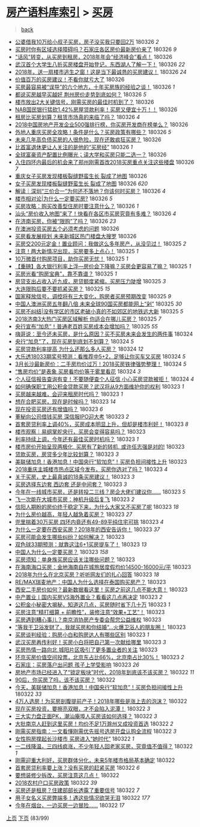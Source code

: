 [房产语料库索引](../../README.md)  > [买房](买房.md)
====
> [back](../README.md)

- [公婆借我10万给小叔子买房，房子没买我只要回2万](http://jkwz.applinzi.com/ittc/7084836022640968714.html#%E5%85%AC%E5%A9%86%E5%80%9F%E6%88%9110%E4%B8%87%E7%BB%99%E5%B0%8F%E5%8F%94%E5%AD%90%E4%B9%B0%E6%88%BF%EF%BC%8C%E6%88%BF%E5%AD%90%E6%B2%A1%E4%B9%B0%E6%88%91%E5%8F%AA%E8%A6%81%E5%9B%9E2%E4%B8%87) 180326 *2* 
- [买房时你有区域选择障碍吗？石家庄各区房价最新房价来了](http://jkwz.applinzi.com/ittc/7084835474445435915.html#%E4%B9%B0%E6%88%BF%E6%97%B6%E4%BD%A0%E6%9C%89%E5%8C%BA%E5%9F%9F%E9%80%89%E6%8B%A9%E9%9A%9C%E7%A2%8D%E5%90%97%EF%BC%9F%E7%9F%B3%E5%AE%B6%E5%BA%84%E5%90%84%E5%8C%BA%E6%88%BF%E4%BB%B7%E6%9C%80%E6%96%B0%E6%88%BF%E4%BB%B7%E6%9D%A5%E4%BA%86) 180326 *9* 
- [&quot;话风&quot;转变，从买房到租房，2018年年会“经济峰会”看点！](http://jkwz.applinzi.com/ittc/7084834500603544583.html#%26quot%3B%E8%AF%9D%E9%A3%8E%26quot%3B%E8%BD%AC%E5%8F%98%EF%BC%8C%E4%BB%8E%E4%B9%B0%E6%88%BF%E5%88%B0%E7%A7%9F%E6%88%BF%EF%BC%8C2018%E5%B9%B4%E5%B9%B4%E4%BC%9A%E2%80%9C%E7%BB%8F%E6%B5%8E%E5%B3%B0%E4%BC%9A%E2%80%9D%E7%9C%8B%E7%82%B9%EF%BC%81) 180326  
- [武汉首个大学生八折买房楼盘开始登记，东西湖人了解一下！](http://jkwz.applinzi.com/ittc/7084832669647242251.html#%E6%AD%A6%E6%B1%89%E9%A6%96%E4%B8%AA%E5%A4%A7%E5%AD%A6%E7%94%9F%E5%85%AB%E6%8A%98%E4%B9%B0%E6%88%BF%E6%A5%BC%E7%9B%98%E5%BC%80%E5%A7%8B%E7%99%BB%E8%AE%B0%EF%BC%8C%E4%B8%9C%E8%A5%BF%E6%B9%96%E4%BA%BA%E4%BA%86%E8%A7%A3%E4%B8%80%E4%B8%8B%EF%BC%81) 180326 *22* 
- [2018年，送一扇楼市逃生之窗！这是当下最诚恳的买房建议！](http://jkwz.applinzi.com/ittc/7084828099625878538.html#2018%E5%B9%B4%EF%BC%8C%E9%80%81%E4%B8%80%E6%89%87%E6%A5%BC%E5%B8%82%E9%80%83%E7%94%9F%E4%B9%8B%E7%AA%97%EF%BC%81%E8%BF%99%E6%98%AF%E5%BD%93%E4%B8%8B%E6%9C%80%E8%AF%9A%E6%81%B3%E7%9A%84%E4%B9%B0%E6%88%BF%E5%BB%BA%E8%AE%AE%EF%BC%81) 180326 *24* 
- [价值百万的买房建议！不看你就亏大了](http://jkwz.applinzi.com/ittc/7084828099680404487.html#%E4%BB%B7%E5%80%BC%E7%99%BE%E4%B8%87%E7%9A%84%E4%B9%B0%E6%88%BF%E5%BB%BA%E8%AE%AE%EF%BC%81%E4%B8%8D%E7%9C%8B%E4%BD%A0%E5%B0%B1%E4%BA%8F%E5%A4%A7%E4%BA%86) 180326  
- [买房最容易被“误导”的六个地方，十年买房族的经验之谈！](http://jkwz.applinzi.com/ittc/7084821561569969158.html#%E4%B9%B0%E6%88%BF%E6%9C%80%E5%AE%B9%E6%98%93%E8%A2%AB%E2%80%9C%E8%AF%AF%E5%AF%BC%E2%80%9D%E7%9A%84%E5%85%AD%E4%B8%AA%E5%9C%B0%E6%96%B9%EF%BC%8C%E5%8D%81%E5%B9%B4%E4%B9%B0%E6%88%BF%E6%97%8F%E7%9A%84%E7%BB%8F%E9%AA%8C%E4%B9%8B%E8%B0%88%EF%BC%81) 180326 *1* 
- [都说买房越早买越好 荆州房价走势到底如何？](http://jkwz.applinzi.com/ittc/7084806171800372234.html#%E9%83%BD%E8%AF%B4%E4%B9%B0%E6%88%BF%E8%B6%8A%E6%97%A9%E4%B9%B0%E8%B6%8A%E5%A5%BD+%E8%8D%86%E5%B7%9E%E6%88%BF%E4%BB%B7%E8%B5%B0%E5%8A%BF%E5%88%B0%E5%BA%95%E5%A6%82%E4%BD%95%EF%BC%9F) 180326 *5* 
- [楼市放出2大关键信号，刚需买房的最佳时机到了？](http://jkwz.applinzi.com/ittc/7084805454133986314.html#%E6%A5%BC%E5%B8%82%E6%94%BE%E5%87%BA2%E5%A4%A7%E5%85%B3%E9%94%AE%E4%BF%A1%E5%8F%B7%EF%BC%8C%E5%88%9A%E9%9C%80%E4%B9%B0%E6%88%BF%E7%9A%84%E6%9C%80%E4%BD%B3%E6%97%B6%E6%9C%BA%E5%88%B0%E4%BA%86%EF%BC%9F) 180326  
- [NAB国民银行猛砍1.42%房屋贷款利率！买房又便宜十万！！](http://jkwz.applinzi.com/ittc/7084801691176403974.html#NAB%E5%9B%BD%E6%B0%91%E9%93%B6%E8%A1%8C%E7%8C%9B%E7%A0%8D1.42%25%E6%88%BF%E5%B1%8B%E8%B4%B7%E6%AC%BE%E5%88%A9%E7%8E%87%EF%BC%81%E4%B9%B0%E6%88%BF%E5%8F%88%E4%BE%BF%E5%AE%9C%E5%8D%81%E4%B8%87%EF%BC%81%EF%BC%81) 180326  
- [租房比买房划算？租赁市场真的来临了吗？](http://jkwz.applinzi.com/ittc/7084794797414155270.html#%E7%A7%9F%E6%88%BF%E6%AF%94%E4%B9%B0%E6%88%BF%E5%88%92%E7%AE%97%EF%BC%9F%E7%A7%9F%E8%B5%81%E5%B8%82%E5%9C%BA%E7%9C%9F%E7%9A%84%E6%9D%A5%E4%B8%B4%E4%BA%86%E5%90%97%EF%BC%9F) 180326 *4* 
- [2018中国房地产开发企业500强排行榜，你买房开发商在榜单么？](http://jkwz.applinzi.com/ittc/7084789229152633866.html#2018%E4%B8%AD%E5%9B%BD%E6%88%BF%E5%9C%B0%E4%BA%A7%E5%BC%80%E5%8F%91%E4%BC%81%E4%B8%9A500%E5%BC%BA%E6%8E%92%E8%A1%8C%E6%A6%9C%EF%BC%8C%E4%BD%A0%E4%B9%B0%E6%88%BF%E5%BC%80%E5%8F%91%E5%95%86%E5%9C%A8%E6%A6%9C%E5%8D%95%E4%B9%88%EF%BC%9F) 180326  
- [外地人重庆买房全攻略！条件是什么？买房政策有哪些？](http://jkwz.applinzi.com/ittc/7084775434011280391.html#%E5%A4%96%E5%9C%B0%E4%BA%BA%E9%87%8D%E5%BA%86%E4%B9%B0%E6%88%BF%E5%85%A8%E6%94%BB%E7%95%A5%EF%BC%81%E6%9D%A1%E4%BB%B6%E6%98%AF%E4%BB%80%E4%B9%88%EF%BC%9F%E4%B9%B0%E6%88%BF%E6%94%BF%E7%AD%96%E6%9C%89%E5%93%AA%E4%BA%9B%EF%BC%9F) 180326 *5* 
- [未来几年高负债买房的人很危险，现在还敢疯狂买房？](http://jkwz.applinzi.com/ittc/7084760489949398023.html#%E6%9C%AA%E6%9D%A5%E5%87%A0%E5%B9%B4%E9%AB%98%E8%B4%9F%E5%80%BA%E4%B9%B0%E6%88%BF%E7%9A%84%E4%BA%BA%E5%BE%88%E5%8D%B1%E9%99%A9%EF%BC%8C%E7%8E%B0%E5%9C%A8%E8%BF%98%E6%95%A2%E7%96%AF%E7%8B%82%E4%B9%B0%E6%88%BF%EF%BC%9F) 180326  
- [比首富退休更让人关注的是他的“买房经”](http://jkwz.applinzi.com/ittc/7084760170301490182.html#%E6%AF%94%E9%A6%96%E5%AF%8C%E9%80%80%E4%BC%91%E6%9B%B4%E8%AE%A9%E4%BA%BA%E5%85%B3%E6%B3%A8%E7%9A%84%E6%98%AF%E4%BB%96%E7%9A%84%E2%80%9C%E4%B9%B0%E6%88%BF%E7%BB%8F%E2%80%9D) 180326 *1* 
- [全球富豪资产配置比例曝光；读大学和买房只能二选一？](http://jkwz.applinzi.com/ittc/7084753264157656075.html#%E5%85%A8%E7%90%83%E5%AF%8C%E8%B1%AA%E8%B5%84%E4%BA%A7%E9%85%8D%E7%BD%AE%E6%AF%94%E4%BE%8B%E6%9B%9D%E5%85%89%EF%BC%9B%E8%AF%BB%E5%A4%A7%E5%AD%A6%E5%92%8C%E4%B9%B0%E6%88%BF%E5%8F%AA%E8%83%BD%E4%BA%8C%E9%80%89%E4%B8%80%EF%BC%9F) 180326  
- [入住四环内最后的机会来了郑州刚需首改2018买房重点关注这些楼盘](http://jkwz.applinzi.com/ittc/7084743590771426314.html#%E5%85%A5%E4%BD%8F%E5%9B%9B%E7%8E%AF%E5%86%85%E6%9C%80%E5%90%8E%E7%9A%84%E6%9C%BA%E4%BC%9A%E6%9D%A5%E4%BA%86%E9%83%91%E5%B7%9E%E5%88%9A%E9%9C%80%E9%A6%96%E6%94%B92018%E4%B9%B0%E6%88%BF%E9%87%8D%E7%82%B9%E5%85%B3%E6%B3%A8%E8%BF%99%E4%BA%9B%E6%A5%BC%E7%9B%98) 180326 *7* 
- [重庆女子买房发现楼板裂缝野蛮生长 裂成了地图](http://jkwz.applinzi.com/ittc/7084741122268333062.html#%E9%87%8D%E5%BA%86%E5%A5%B3%E5%AD%90%E4%B9%B0%E6%88%BF%E5%8F%91%E7%8E%B0%E6%A5%BC%E6%9D%BF%E8%A3%82%E7%BC%9D%E9%87%8E%E8%9B%AE%E7%94%9F%E9%95%BF+%E8%A3%82%E6%88%90%E4%BA%86%E5%9C%B0%E5%9B%BE) 180326  
- [女子买房发现楼板裂缝野蛮生长 裂成了地图](http://jkwz.applinzi.com/ittc/7084739591796163600.html#%E5%A5%B3%E5%AD%90%E4%B9%B0%E6%88%BF%E5%8F%91%E7%8E%B0%E6%A5%BC%E6%9D%BF%E8%A3%82%E7%BC%9D%E9%87%8E%E8%9B%AE%E7%94%9F%E9%95%BF+%E8%A3%82%E6%88%90%E4%BA%86%E5%9C%B0%E5%9B%BE) 180326 *620* 
- [解读｜深圳“三价合一”为何还不落地？你该何时买房？](http://jkwz.applinzi.com/ittc/7084738161781769233.html#%E8%A7%A3%E8%AF%BB%EF%BD%9C%E6%B7%B1%E5%9C%B3%E2%80%9C%E4%B8%89%E4%BB%B7%E5%90%88%E4%B8%80%E2%80%9D%E4%B8%BA%E4%BD%95%E8%BF%98%E4%B8%8D%E8%90%BD%E5%9C%B0%EF%BC%9F%E4%BD%A0%E8%AF%A5%E4%BD%95%E6%97%B6%E4%B9%B0%E6%88%BF%EF%BC%9F) 180326 *4* 
- [楼市相对论|为什么一定要买房?](http://jkwz.applinzi.com/ittc/7084733699918922759.html#%E6%A5%BC%E5%B8%82%E7%9B%B8%E5%AF%B9%E8%AE%BA%7C%E4%B8%BA%E4%BB%80%E4%B9%88%E4%B8%80%E5%AE%9A%E8%A6%81%E4%B9%B0%E6%88%BF%3F) 180326 *5* 
- [买房攻略：购买改善型住房时要注意什么？](http://jkwz.applinzi.com/ittc/7084726057125282822.html#%E4%B9%B0%E6%88%BF%E6%94%BB%E7%95%A5%EF%BC%9A%E8%B4%AD%E4%B9%B0%E6%94%B9%E5%96%84%E5%9E%8B%E4%BD%8F%E6%88%BF%E6%97%B6%E8%A6%81%E6%B3%A8%E6%84%8F%E4%BB%80%E4%B9%88%EF%BC%9F) 180326 *1* 
- [汕头“房价收入地图”来了！快看在各区市买房究竟有多难？](http://jkwz.applinzi.com/ittc/7084714009561662470.html#%E6%B1%95%E5%A4%B4%E2%80%9C%E6%88%BF%E4%BB%B7%E6%94%B6%E5%85%A5%E5%9C%B0%E5%9B%BE%E2%80%9D%E6%9D%A5%E4%BA%86%EF%BC%81%E5%BF%AB%E7%9C%8B%E5%9C%A8%E5%90%84%E5%8C%BA%E5%B8%82%E4%B9%B0%E6%88%BF%E7%A9%B6%E7%AB%9F%E6%9C%89%E5%A4%9A%E9%9A%BE%EF%BC%9F) 180326 *4* 
- [在济南买房，你被“限购”了吗？](http://jkwz.applinzi.com/ittc/7082931539245794314.html#%E5%9C%A8%E6%B5%8E%E5%8D%97%E4%B9%B0%E6%88%BF%EF%BC%8C%E4%BD%A0%E8%A2%AB%E2%80%9C%E9%99%90%E8%B4%AD%E2%80%9D%E4%BA%86%E5%90%97%EF%BC%9F) 180326 *23* 
- [在澳洲投资买房五个必须考虑的问题](http://jkwz.applinzi.com/ittc/7084707319881663499.html#%E5%9C%A8%E6%BE%B3%E6%B4%B2%E6%8A%95%E8%B5%84%E4%B9%B0%E6%88%BF%E4%BA%94%E4%B8%AA%E5%BF%85%E9%A1%BB%E8%80%83%E8%99%91%E7%9A%84%E9%97%AE%E9%A2%98) 180326  
- [买房看发展规划 未来新城区热门楼盘大搜罗](http://jkwz.applinzi.com/ittc/7084686786871952391.html#%E4%B9%B0%E6%88%BF%E7%9C%8B%E5%8F%91%E5%B1%95%E8%A7%84%E5%88%92+%E6%9C%AA%E6%9D%A5%E6%96%B0%E5%9F%8E%E5%8C%BA%E7%83%AD%E9%97%A8%E6%A5%BC%E7%9B%98%E5%A4%A7%E6%90%9C%E7%BD%97) 180326  
- [买房交200元定金！置业顾问：我做这么多年房产，从没见过！](http://jkwz.applinzi.com/ittc/7084473864367375371.html#%E4%B9%B0%E6%88%BF%E4%BA%A4200%E5%85%83%E5%AE%9A%E9%87%91%EF%BC%81%E7%BD%AE%E4%B8%9A%E9%A1%BE%E9%97%AE%EF%BC%9A%E6%88%91%E5%81%9A%E8%BF%99%E4%B9%88%E5%A4%9A%E5%B9%B4%E6%88%BF%E4%BA%A7%EF%BC%8C%E4%BB%8E%E6%B2%A1%E8%A7%81%E8%BF%87%EF%BC%81) 180325 *2* 
- [注意！两大新情况出现，买房要多上点心！](http://jkwz.applinzi.com/ittc/7084492000525288459.html#%E6%B3%A8%E6%84%8F%EF%BC%81%E4%B8%A4%E5%A4%A7%E6%96%B0%E6%83%85%E5%86%B5%E5%87%BA%E7%8E%B0%EF%BC%8C%E4%B9%B0%E6%88%BF%E8%A6%81%E5%A4%9A%E4%B8%8A%E7%82%B9%E5%BF%83%EF%BC%81) 180325 *1* 
- [10万微首付购房项目，助你买房无忧！](http://jkwz.applinzi.com/ittc/7084485387357783046.html#10%E4%B8%87%E5%BE%AE%E9%A6%96%E4%BB%98%E8%B4%AD%E6%88%BF%E9%A1%B9%E7%9B%AE%EF%BC%8C%E5%8A%A9%E4%BD%A0%E4%B9%B0%E6%88%BF%E6%97%A0%E5%BF%A7%EF%BC%81) 180325 *1* 
- [【重磅】各大银行利率上浮—房价会下降嘛？买房会更容易了嘛？](http://jkwz.applinzi.com/ittc/7084477933806945290.html#%E3%80%90%E9%87%8D%E7%A3%85%E3%80%91%E5%90%84%E5%A4%A7%E9%93%B6%E8%A1%8C%E5%88%A9%E7%8E%87%E4%B8%8A%E6%B5%AE%E2%80%94%E6%88%BF%E4%BB%B7%E4%BC%9A%E4%B8%8B%E9%99%8D%E5%98%9B%EF%BC%9F%E4%B9%B0%E6%88%BF%E4%BC%9A%E6%9B%B4%E5%AE%B9%E6%98%93%E4%BA%86%E5%98%9B%EF%BC%9F) 180325 *1* 
- [买房光看“购房宝典”，靠不靠谱？](http://jkwz.applinzi.com/ittc/7084446684237267984.html#%E4%B9%B0%E6%88%BF%E5%85%89%E7%9C%8B%E2%80%9C%E8%B4%AD%E6%88%BF%E5%AE%9D%E5%85%B8%E2%80%9D%EF%BC%8C%E9%9D%A0%E4%B8%8D%E9%9D%A0%E8%B0%B1%EF%BC%9F) 180325 *1* 
- [房贷支出占收入近九成，房贷额度紧缩，买房压力陡增](http://jkwz.applinzi.com/ittc/7084422810355368976.html#%E6%88%BF%E8%B4%B7%E6%94%AF%E5%87%BA%E5%8D%A0%E6%94%B6%E5%85%A5%E8%BF%91%E4%B9%9D%E6%88%90%EF%BC%8C%E6%88%BF%E8%B4%B7%E9%A2%9D%E5%BA%A6%E7%B4%A7%E7%BC%A9%EF%BC%8C%E4%B9%B0%E6%88%BF%E5%8E%8B%E5%8A%9B%E9%99%A1%E5%A2%9E) 180325 *3* 
- [大连限购后要不要抓紧买房？](http://jkwz.applinzi.com/ittc/7084420361502589962.html#%E5%A4%A7%E8%BF%9E%E9%99%90%E8%B4%AD%E5%90%8E%E8%A6%81%E4%B8%8D%E8%A6%81%E6%8A%93%E7%B4%A7%E4%B9%B0%E6%88%BF%EF%BC%9F) 180325 *15* 
- [国家释放信号，调控将有三大变化，购房者买房预期改变](http://jkwz.applinzi.com/ittc/7084369876640859152.html#%E5%9B%BD%E5%AE%B6%E9%87%8A%E6%94%BE%E4%BF%A1%E5%8F%B7%EF%BC%8C%E8%B0%83%E6%8E%A7%E5%B0%86%E6%9C%89%E4%B8%89%E5%A4%A7%E5%8F%98%E5%8C%96%EF%BC%8C%E8%B4%AD%E6%88%BF%E8%80%85%E4%B9%B0%E6%88%BF%E9%A2%84%E6%9C%9F%E6%94%B9%E5%8F%98) 180325 *9* 
- [中国人澳洲买房五年翻八倍 未来全球90国买房都能网上“剁”](http://jkwz.applinzi.com/ittc/7084369956575904778.html#%E4%B8%AD%E5%9B%BD%E4%BA%BA%E6%BE%B3%E6%B4%B2%E4%B9%B0%E6%88%BF%E4%BA%94%E5%B9%B4%E7%BF%BB%E5%85%AB%E5%80%8D+%E6%9C%AA%E6%9D%A5%E5%85%A8%E7%90%8390%E5%9B%BD%E4%B9%B0%E6%88%BF%E9%83%BD%E8%83%BD%E7%BD%91%E4%B8%8A%E2%80%9C%E5%89%81%E2%80%9D) 180325 *30* 
- [买房不纠结|没有学区的市区老破小真的不如郊区的地铁远大新](http://jkwz.applinzi.com/ittc/7084368793969361937.html#%E4%B9%B0%E6%88%BF%E4%B8%8D%E7%BA%A0%E7%BB%93%7C%E6%B2%A1%E6%9C%89%E5%AD%A6%E5%8C%BA%E7%9A%84%E5%B8%82%E5%8C%BA%E8%80%81%E7%A0%B4%E5%B0%8F%E7%9C%9F%E7%9A%84%E4%B8%8D%E5%A6%82%E9%83%8A%E5%8C%BA%E7%9A%84%E5%9C%B0%E9%93%81%E8%BF%9C%E5%A4%A7%E6%96%B0) 180325 *5* 
- [2018济南3大热门买房区域解析 你适合在哪儿买房？](http://jkwz.applinzi.com/ittc/7084360272477422598.html#2018%E6%B5%8E%E5%8D%973%E5%A4%A7%E7%83%AD%E9%97%A8%E4%B9%B0%E6%88%BF%E5%8C%BA%E5%9F%9F%E8%A7%A3%E6%9E%90+%E4%BD%A0%E9%80%82%E5%90%88%E5%9C%A8%E5%93%AA%E5%84%BF%E4%B9%B0%E6%88%BF%EF%BC%9F) 180325 *7* 
- [央行宣布“加息”！普通老百姓买房成本会增加吗？](http://jkwz.applinzi.com/ittc/7084326456312464400.html#%E5%A4%AE%E8%A1%8C%E5%AE%A3%E5%B8%83%E2%80%9C%E5%8A%A0%E6%81%AF%E2%80%9D%EF%BC%81%E6%99%AE%E9%80%9A%E8%80%81%E7%99%BE%E5%A7%93%E4%B9%B0%E6%88%BF%E6%88%90%E6%9C%AC%E4%BC%9A%E5%A2%9E%E5%8A%A0%E5%90%97%EF%BC%9F) 180325 *55* 
- [嗨哥说：至今还未买房，是什么原因？买不买房未来会发生的两件事](http://jkwz.applinzi.com/ittc/7084156128378487815.html#%E5%97%A8%E5%93%A5%E8%AF%B4%EF%BC%9A%E8%87%B3%E4%BB%8A%E8%BF%98%E6%9C%AA%E4%B9%B0%E6%88%BF%EF%BC%8C%E6%98%AF%E4%BB%80%E4%B9%88%E5%8E%9F%E5%9B%A0%EF%BC%9F%E4%B9%B0%E4%B8%8D%E4%B9%B0%E6%88%BF%E6%9C%AA%E6%9D%A5%E4%BC%9A%E5%8F%91%E7%94%9F%E7%9A%84%E4%B8%A4%E4%BB%B6%E4%BA%8B) 180324  
- [央行“加息”了，现在买房到底划不划算？](http://jkwz.applinzi.com/ittc/7084126200148788231.html#%E5%A4%AE%E8%A1%8C%E2%80%9C%E5%8A%A0%E6%81%AF%E2%80%9D%E4%BA%86%EF%BC%8C%E7%8E%B0%E5%9C%A8%E4%B9%B0%E6%88%BF%E5%88%B0%E5%BA%95%E5%88%92%E4%B8%8D%E5%88%92%E7%AE%97%EF%BC%9F) 180324 *5* 
- [买房贷款利率提高 为什么还那么多人买房？](http://jkwz.applinzi.com/ittc/7083982684370240522.html#%E4%B9%B0%E6%88%BF%E8%B4%B7%E6%AC%BE%E5%88%A9%E7%8E%87%E6%8F%90%E9%AB%98+%E4%B8%BA%E4%BB%80%E4%B9%88%E8%BF%98%E9%82%A3%E4%B9%88%E5%A4%9A%E4%BA%BA%E4%B9%B0%E6%88%BF%EF%BC%9F) 180324 *12* 
- [大乐透18033期奖号预测：看推荐中5+2，足够让你买车又买房](http://jkwz.applinzi.com/ittc/7083710478260110342.html#%E5%A4%A7%E4%B9%90%E9%80%8F18033%E6%9C%9F%E5%A5%96%E5%8F%B7%E9%A2%84%E6%B5%8B%EF%BC%9A%E7%9C%8B%E6%8E%A8%E8%8D%90%E4%B8%AD5%2B2%EF%BC%8C%E8%B6%B3%E5%A4%9F%E8%AE%A9%E4%BD%A0%E4%B9%B0%E8%BD%A6%E5%8F%88%E4%B9%B0%E6%88%BF) 180324 *5* 
- [3月长沙最新房价：二手房均价过万！2018买房铁律强势整理！](http://jkwz.applinzi.com/ittc/7083715793349248017.html#3%E6%9C%88%E9%95%BF%E6%B2%99%E6%9C%80%E6%96%B0%E6%88%BF%E4%BB%B7%EF%BC%9A%E4%BA%8C%E6%89%8B%E6%88%BF%E5%9D%87%E4%BB%B7%E8%BF%87%E4%B8%87%EF%BC%812018%E4%B9%B0%E6%88%BF%E9%93%81%E5%BE%8B%E5%BC%BA%E5%8A%BF%E6%95%B4%E7%90%86%EF%BC%81) 180324 *5* 
- [“售房均价”是表象 买房看均价等于雾里看花](http://jkwz.applinzi.com/ittc/7083952458953131019.html#%E2%80%9C%E5%94%AE%E6%88%BF%E5%9D%87%E4%BB%B7%E2%80%9D%E6%98%AF%E8%A1%A8%E8%B1%A1+%E4%B9%B0%E6%88%BF%E7%9C%8B%E5%9D%87%E4%BB%B7%E7%AD%89%E4%BA%8E%E9%9B%BE%E9%87%8C%E7%9C%8B%E8%8A%B1) 180324 *3* 
- [个人征信报告查询有变！不要随便查个人征信 小心买房贷款被拒！](http://jkwz.applinzi.com/ittc/7083798990443512848.html#%E4%B8%AA%E4%BA%BA%E5%BE%81%E4%BF%A1%E6%8A%A5%E5%91%8A%E6%9F%A5%E8%AF%A2%E6%9C%89%E5%8F%98%EF%BC%81%E4%B8%8D%E8%A6%81%E9%9A%8F%E4%BE%BF%E6%9F%A5%E4%B8%AA%E4%BA%BA%E5%BE%81%E4%BF%A1+%E5%B0%8F%E5%BF%83%E4%B9%B0%E6%88%BF%E8%B4%B7%E6%AC%BE%E8%A2%AB%E6%8B%92%EF%BC%81) 180324 *4* 
- [如何确保职工用公积金贷款买房？武汉将从9方面维护你的权利](http://jkwz.applinzi.com/ittc/7083815195271234577.html#%E5%A6%82%E4%BD%95%E7%A1%AE%E4%BF%9D%E8%81%8C%E5%B7%A5%E7%94%A8%E5%85%AC%E7%A7%AF%E9%87%91%E8%B4%B7%E6%AC%BE%E4%B9%B0%E6%88%BF%EF%BC%9F%E6%AD%A6%E6%B1%89%E5%B0%86%E4%BB%8E9%E6%96%B9%E9%9D%A2%E7%BB%B4%E6%8A%A4%E4%BD%A0%E7%9A%84%E6%9D%83%E5%88%A9) 180323 *1* 
- [买房越来越难，会迎来租房时代吗？](http://jkwz.applinzi.com/ittc/7083712679946748934.html#%E4%B9%B0%E6%88%BF%E8%B6%8A%E6%9D%A5%E8%B6%8A%E9%9A%BE%EF%BC%8C%E4%BC%9A%E8%BF%8E%E6%9D%A5%E7%A7%9F%E6%88%BF%E6%97%B6%E4%BB%A3%E5%90%97%EF%BC%9F) 180323 *1* 
- [想在合肥买房，现在是时候吗？](http://jkwz.applinzi.com/ittc/7083766994157700102.html#%E6%83%B3%E5%9C%A8%E5%90%88%E8%82%A5%E4%B9%B0%E6%88%BF%EF%BC%8C%E7%8E%B0%E5%9C%A8%E6%98%AF%E6%97%B6%E5%80%99%E5%90%97%EF%BC%9F) 180323 *14* 
- [现在投资买房还有增值吗？](http://jkwz.applinzi.com/ittc/7083766876272591888.html#%E7%8E%B0%E5%9C%A8%E6%8A%95%E8%B5%84%E4%B9%B0%E6%88%BF%E8%BF%98%E6%9C%89%E5%A2%9E%E5%80%BC%E5%90%97%EF%BC%9F) 180323 *6* 
- [董秘向公司借钱买房 深信服IPO迎大考](http://jkwz.applinzi.com/ittc/7083760137519236106.html#%E8%91%A3%E7%A7%98%E5%90%91%E5%85%AC%E5%8F%B8%E5%80%9F%E9%92%B1%E4%B9%B0%E6%88%BF+%E6%B7%B1%E4%BF%A1%E6%9C%8DIPO%E8%BF%8E%E5%A4%A7%E8%80%83) 180323 *2* 
- [首套房贷利率上调40%，买房成本明显上升，但却是楼市利好！](http://jkwz.applinzi.com/ittc/7083712720505668614.html#%E9%A6%96%E5%A5%97%E6%88%BF%E8%B4%B7%E5%88%A9%E7%8E%87%E4%B8%8A%E8%B0%8340%25%EF%BC%8C%E4%B9%B0%E6%88%BF%E6%88%90%E6%9C%AC%E6%98%8E%E6%98%BE%E4%B8%8A%E5%8D%87%EF%BC%8C%E4%BD%86%E5%8D%B4%E6%98%AF%E6%A5%BC%E5%B8%82%E5%88%A9%E5%A5%BD%EF%BC%81) 180323 *8* 
- [楼市观察｜易纲掌舵央行，买房会变得容易吗？](http://jkwz.applinzi.com/ittc/7083750543573124102.html#%E6%A5%BC%E5%B8%82%E8%A7%82%E5%AF%9F%EF%BD%9C%E6%98%93%E7%BA%B2%E6%8E%8C%E8%88%B5%E5%A4%AE%E8%A1%8C%EF%BC%8C%E4%B9%B0%E6%88%BF%E4%BC%9A%E5%8F%98%E5%BE%97%E5%AE%B9%E6%98%93%E5%90%97%EF%BC%9F) 180323  
- [利率持续上调，今年还有最佳买房时机吗？](http://jkwz.applinzi.com/ittc/7083738707821855754.html#%E5%88%A9%E7%8E%87%E6%8C%81%E7%BB%AD%E4%B8%8A%E8%B0%83%EF%BC%8C%E4%BB%8A%E5%B9%B4%E8%BF%98%E6%9C%89%E6%9C%80%E4%BD%B3%E4%B9%B0%E6%88%BF%E6%97%B6%E6%9C%BA%E5%90%97%EF%BC%9F) 180323 *1* 
- [楼市房价开始呈现两极化, 买房有了新的转机, 或许任志强是对的!](http://jkwz.applinzi.com/ittc/7083737917153608710.html#%E6%A5%BC%E5%B8%82%E6%88%BF%E4%BB%B7%E5%BC%80%E5%A7%8B%E5%91%88%E7%8E%B0%E4%B8%A4%E6%9E%81%E5%8C%96%2C+%E4%B9%B0%E6%88%BF%E6%9C%89%E4%BA%86%E6%96%B0%E7%9A%84%E8%BD%AC%E6%9C%BA%2C+%E6%88%96%E8%AE%B8%E4%BB%BB%E5%BF%97%E5%BC%BA%E6%98%AF%E5%AF%B9%E7%9A%84%21) 180323  
- [贷款买房，房贷多少年比较划算？](http://jkwz.applinzi.com/ittc/7083735564895650823.html#%E8%B4%B7%E6%AC%BE%E4%B9%B0%E6%88%BF%EF%BC%8C%E6%88%BF%E8%B4%B7%E5%A4%9A%E5%B0%91%E5%B9%B4%E6%AF%94%E8%BE%83%E5%88%92%E7%AE%97%EF%BC%9F) 180323 *3* 
- [美联储加息！香港加息！中国央行“软加息”！买房负担间接性上升](http://jkwz.applinzi.com/ittc/7083716365200655376.html#%E7%BE%8E%E8%81%94%E5%82%A8%E5%8A%A0%E6%81%AF%EF%BC%81%E9%A6%99%E6%B8%AF%E5%8A%A0%E6%81%AF%EF%BC%81%E4%B8%AD%E5%9B%BD%E5%A4%AE%E8%A1%8C%E2%80%9C%E8%BD%AF%E5%8A%A0%E6%81%AF%E2%80%9D%EF%BC%81%E4%B9%B0%E6%88%BF%E8%B4%9F%E6%8B%85%E9%97%B4%E6%8E%A5%E6%80%A7%E4%B8%8A%E5%8D%87) 180323  
- [2018重庆主城楼市热点区域今发布，买房你选对了吗？](http://jkwz.applinzi.com/ittc/7083713035829249040.html#2018%E9%87%8D%E5%BA%86%E4%B8%BB%E5%9F%8E%E6%A5%BC%E5%B8%82%E7%83%AD%E7%82%B9%E5%8C%BA%E5%9F%9F%E4%BB%8A%E5%8F%91%E5%B8%83%EF%BC%8C%E4%B9%B0%E6%88%BF%E4%BD%A0%E9%80%89%E5%AF%B9%E4%BA%86%E5%90%97%EF%BC%9F) 180323 *4* 
- [关于买房，史上最真诚的18条买房建议！](http://jkwz.applinzi.com/ittc/7083701977785828369.html#%E5%85%B3%E4%BA%8E%E4%B9%B0%E6%88%BF%EF%BC%8C%E5%8F%B2%E4%B8%8A%E6%9C%80%E7%9C%9F%E8%AF%9A%E7%9A%8418%E6%9D%A1%E4%B9%B0%E6%88%BF%E5%BB%BA%E8%AE%AE%EF%BC%81) 180323 *3* 
- [买房选择东边套 西边套 还是中间套？](http://jkwz.applinzi.com/ittc/7083686008078205969.html#%E4%B9%B0%E6%88%BF%E9%80%89%E6%8B%A9%E4%B8%9C%E8%BE%B9%E5%A5%97+%E8%A5%BF%E8%BE%B9%E5%A5%97+%E8%BF%98%E6%98%AF%E4%B8%AD%E9%97%B4%E5%A5%97%EF%BC%9F) 180323 *3* 
- [今年在一线城市买房，还是转投二三线？房企大佬们建议你……](http://jkwz.applinzi.com/ittc/7083706994408293387.html#%E4%BB%8A%E5%B9%B4%E5%9C%A8%E4%B8%80%E7%BA%BF%E5%9F%8E%E5%B8%82%E4%B9%B0%E6%88%BF%EF%BC%8C%E8%BF%98%E6%98%AF%E8%BD%AC%E6%8A%95%E4%BA%8C%E4%B8%89%E7%BA%BF%EF%BC%9F%E6%88%BF%E4%BC%81%E5%A4%A7%E4%BD%AC%E4%BB%AC%E5%BB%BA%E8%AE%AE%E4%BD%A0%E2%80%A6%E2%80%A6) 180323 *5* 
- [飞一次能在大城市买房：神机升级后复飞](http://jkwz.applinzi.com/ittc/7083704389078615050.html#%E9%A3%9E%E4%B8%80%E6%AC%A1%E8%83%BD%E5%9C%A8%E5%A4%A7%E5%9F%8E%E5%B8%82%E4%B9%B0%E6%88%BF%EF%BC%9A%E7%A5%9E%E6%9C%BA%E5%8D%87%E7%BA%A7%E5%90%8E%E5%A4%8D%E9%A3%9E) 180323 *2* 
- [信阳人期盼的房价终于稳定下来，为什么大家又不买房了呢](http://jkwz.applinzi.com/ittc/7083703119630566407.html#%E4%BF%A1%E9%98%B3%E4%BA%BA%E6%9C%9F%E7%9B%BC%E7%9A%84%E6%88%BF%E4%BB%B7%E7%BB%88%E4%BA%8E%E7%A8%B3%E5%AE%9A%E4%B8%8B%E6%9D%A5%EF%BC%8C%E4%B8%BA%E4%BB%80%E4%B9%88%E5%A4%A7%E5%AE%B6%E5%8F%88%E4%B8%8D%E4%B9%B0%E6%88%BF%E4%BA%86%E5%91%A2) 180323 *18* 
- [为什么房价越高，年轻人越急着买房？](http://jkwz.applinzi.com/ittc/7083694171720516615.html#%E4%B8%BA%E4%BB%80%E4%B9%88%E6%88%BF%E4%BB%B7%E8%B6%8A%E9%AB%98%EF%BC%8C%E5%B9%B4%E8%BD%BB%E4%BA%BA%E8%B6%8A%E6%80%A5%E7%9D%80%E4%B9%B0%E6%88%BF%EF%BC%9F) 180323 *27* 
- [兜里揣着30万买房 四环内竟还有49-89平纯住宅可挑](http://jkwz.applinzi.com/ittc/7083685406321411082.html#%E5%85%9C%E9%87%8C%E6%8F%A3%E7%9D%8030%E4%B8%87%E4%B9%B0%E6%88%BF+%E5%9B%9B%E7%8E%AF%E5%86%85%E7%AB%9F%E8%BF%98%E6%9C%8949-89%E5%B9%B3%E7%BA%AF%E4%BD%8F%E5%AE%85%E5%8F%AF%E6%8C%91) 180323 *4* 
- [为什么一定要在西安买房？2018年的西安告诉你！](http://jkwz.applinzi.com/ittc/7083678942777312266.html#%E4%B8%BA%E4%BB%80%E4%B9%88%E4%B8%80%E5%AE%9A%E8%A6%81%E5%9C%A8%E8%A5%BF%E5%AE%89%E4%B9%B0%E6%88%BF%EF%BC%9F2018%E5%B9%B4%E7%9A%84%E8%A5%BF%E5%AE%89%E5%91%8A%E8%AF%89%E4%BD%A0%EF%BC%81) 180323 *37* 
- [买房可能会发生哪些纠纷？如何解决？](http://jkwz.applinzi.com/ittc/7083677880787928080.html#%E4%B9%B0%E6%88%BF%E5%8F%AF%E8%83%BD%E4%BC%9A%E5%8F%91%E7%94%9F%E5%93%AA%E4%BA%9B%E7%BA%A0%E7%BA%B7%EF%BC%9F%E5%A6%82%E4%BD%95%E8%A7%A3%E5%86%B3%EF%BC%9F) 180323  
- [双色球33期预测：就靠这注6+1买房提车了！](http://jkwz.applinzi.com/ittc/7083667857135371281.html#%E5%8F%8C%E8%89%B2%E7%90%8333%E6%9C%9F%E9%A2%84%E6%B5%8B%EF%BC%9A%E5%B0%B1%E9%9D%A0%E8%BF%99%E6%B3%A86%2B1%E4%B9%B0%E6%88%BF%E6%8F%90%E8%BD%A6%E4%BA%86%EF%BC%81) 180323 *13* 
- [中国人为什么一定要买房？](http://jkwz.applinzi.com/ittc/7083661753647105034.html#%E4%B8%AD%E5%9B%BD%E4%BA%BA%E4%B8%BA%E4%BB%80%E4%B9%88%E4%B8%80%E5%AE%9A%E8%A6%81%E4%B9%B0%E6%88%BF%EF%BC%9F) 180323 *158* 
- [买房须知：单身族买房应该关注哪些问题？](http://jkwz.applinzi.com/ittc/7083634355081839632.html#%E4%B9%B0%E6%88%BF%E9%A1%BB%E7%9F%A5%EF%BC%9A%E5%8D%95%E8%BA%AB%E6%97%8F%E4%B9%B0%E6%88%BF%E5%BA%94%E8%AF%A5%E5%85%B3%E6%B3%A8%E5%93%AA%E4%BA%9B%E9%97%AE%E9%A2%98%EF%BC%9F) 180323  
- [在海南海口买房：金地海南自在城旅居度假均价14500-16000元/平](http://jkwz.applinzi.com/ittc/7083630812316828688.html#%E5%9C%A8%E6%B5%B7%E5%8D%97%E6%B5%B7%E5%8F%A3%E4%B9%B0%E6%88%BF%EF%BC%9A%E9%87%91%E5%9C%B0%E6%B5%B7%E5%8D%97%E8%87%AA%E5%9C%A8%E5%9F%8E%E6%97%85%E5%B1%85%E5%BA%A6%E5%81%87%E5%9D%87%E4%BB%B714500-16000%E5%85%83%2F%E5%B9%B3) 180323  
- [2018年为什么在北京买房？听听网友们的扎心回答](http://jkwz.applinzi.com/ittc/7083628139622433802.html#2018%E5%B9%B4%E4%B8%BA%E4%BB%80%E4%B9%88%E5%9C%A8%E5%8C%97%E4%BA%AC%E4%B9%B0%E6%88%BF%EF%BC%9F%E5%90%AC%E5%90%AC%E7%BD%91%E5%8F%8B%E4%BB%AC%E7%9A%84%E6%89%8E%E5%BF%83%E5%9B%9E%E7%AD%94) 180323 *18* 
- [RE/MAX瑞麦地产：中国人为什么选择在泰国购买房产？](http://jkwz.applinzi.com/ittc/7083627741746562055.html#RE%2FMAX%E7%91%9E%E9%BA%A6%E5%9C%B0%E4%BA%A7%EF%BC%9A%E4%B8%AD%E5%9B%BD%E4%BA%BA%E4%B8%BA%E4%BB%80%E4%B9%88%E9%80%89%E6%8B%A9%E5%9C%A8%E6%B3%B0%E5%9B%BD%E8%B4%AD%E4%B9%B0%E6%88%BF%E4%BA%A7%EF%BC%9F) 180323  
- [西安二手房价如何？最新数据看这里！买房之前这几点不能大意！](http://jkwz.applinzi.com/ittc/7083604132265198609.html#%E8%A5%BF%E5%AE%89%E4%BA%8C%E6%89%8B%E6%88%BF%E4%BB%B7%E5%A6%82%E4%BD%95%EF%BC%9F%E6%9C%80%E6%96%B0%E6%95%B0%E6%8D%AE%E7%9C%8B%E8%BF%99%E9%87%8C%EF%BC%81%E4%B9%B0%E6%88%BF%E4%B9%8B%E5%89%8D%E8%BF%99%E5%87%A0%E7%82%B9%E4%B8%8D%E8%83%BD%E5%A4%A7%E6%84%8F%EF%BC%81) 180323  
- [中产置业丨国内买房VS海外置业？看看这几点再决定](http://jkwz.applinzi.com/ittc/7083623707136492551.html#%E4%B8%AD%E4%BA%A7%E7%BD%AE%E4%B8%9A%E4%B8%A8%E5%9B%BD%E5%86%85%E4%B9%B0%E6%88%BFVS%E6%B5%B7%E5%A4%96%E7%BD%AE%E4%B8%9A%EF%BC%9F%E7%9C%8B%E7%9C%8B%E8%BF%99%E5%87%A0%E7%82%B9%E5%86%8D%E5%86%B3%E5%AE%9A) 180323 *2* 
- [公积金小秘密大揭秘，知道这几点，买房随时省下几十万](http://jkwz.applinzi.com/ittc/7083620130884158480.html#%E5%85%AC%E7%A7%AF%E9%87%91%E5%B0%8F%E7%A7%98%E5%AF%86%E5%A4%A7%E6%8F%AD%E7%A7%98%EF%BC%8C%E7%9F%A5%E9%81%93%E8%BF%99%E5%87%A0%E7%82%B9%EF%BC%8C%E4%B9%B0%E6%88%BF%E9%9A%8F%E6%97%B6%E7%9C%81%E4%B8%8B%E5%87%A0%E5%8D%81%E4%B8%87) 180323 *1* 
- [买房注意“精打细算 + 前瞻性”，装修注意“效果+工艺”！](http://jkwz.applinzi.com/ittc/7083615228577448970.html#%E4%B9%B0%E6%88%BF%E6%B3%A8%E6%84%8F%E2%80%9C%E7%B2%BE%E6%89%93%E7%BB%86%E7%AE%97+%2B+%E5%89%8D%E7%9E%BB%E6%80%A7%E2%80%9D%EF%BC%8C%E8%A3%85%E4%BF%AE%E6%B3%A8%E6%84%8F%E2%80%9C%E6%95%88%E6%9E%9C%2B%E5%B7%A5%E8%89%BA%E2%80%9D%EF%BC%81) 180323  
- [买房遇到糟心事儿？南京消协房产专委会帮您公益维权](http://jkwz.applinzi.com/ittc/7083611141966398470.html#%E4%B9%B0%E6%88%BF%E9%81%87%E5%88%B0%E7%B3%9F%E5%BF%83%E4%BA%8B%E5%84%BF%EF%BC%9F%E5%8D%97%E4%BA%AC%E6%B6%88%E5%8D%8F%E6%88%BF%E4%BA%A7%E4%B8%93%E5%A7%94%E4%BC%9A%E5%B8%AE%E6%82%A8%E5%85%AC%E7%9B%8A%E7%BB%B4%E6%9D%83) 180323  
- [“等我干卫浴发财了，我就买房和你结婚“…火爆卫浴人的朋友圈！](http://jkwz.applinzi.com/ittc/7083611160769463303.html#%E2%80%9C%E7%AD%89%E6%88%91%E5%B9%B2%E5%8D%AB%E6%B5%B4%E5%8F%91%E8%B4%A2%E4%BA%86%EF%BC%8C%E6%88%91%E5%B0%B1%E4%B9%B0%E6%88%BF%E5%92%8C%E4%BD%A0%E7%BB%93%E5%A9%9A%E2%80%9C%E2%80%A6%E7%81%AB%E7%88%86%E5%8D%AB%E6%B5%B4%E4%BA%BA%E7%9A%84%E6%9C%8B%E5%8F%8B%E5%9C%88%EF%BC%81) 180323  
- [买房谈判经验：购房小白和购房达人有哪些区别](http://jkwz.applinzi.com/ittc/7083601457750475786.html#%E4%B9%B0%E6%88%BF%E8%B0%88%E5%88%A4%E7%BB%8F%E9%AA%8C%EF%BC%9A%E8%B4%AD%E6%88%BF%E5%B0%8F%E7%99%BD%E5%92%8C%E8%B4%AD%E6%88%BF%E8%BE%BE%E4%BA%BA%E6%9C%89%E5%93%AA%E4%BA%9B%E5%8C%BA%E5%88%AB) 180323 *1* 
- [武汉买房再传利好！买房小白将把自己第一次献给哪里](http://jkwz.applinzi.com/ittc/7083588879242494982.html#%E6%AD%A6%E6%B1%89%E4%B9%B0%E6%88%BF%E5%86%8D%E4%BC%A0%E5%88%A9%E5%A5%BD%EF%BC%81%E4%B9%B0%E6%88%BF%E5%B0%8F%E7%99%BD%E5%B0%86%E6%8A%8A%E8%87%AA%E5%B7%B1%E7%AC%AC%E4%B8%80%E6%AC%A1%E7%8C%AE%E7%BB%99%E5%93%AA%E9%87%8C) 180323 *3* 
- [买房热情一路向北 城阳片区吸引了更多置业者的关注](http://jkwz.applinzi.com/ittc/7083585458288460806.html#%E4%B9%B0%E6%88%BF%E7%83%AD%E6%83%85%E4%B8%80%E8%B7%AF%E5%90%91%E5%8C%97+%E5%9F%8E%E9%98%B3%E7%89%87%E5%8C%BA%E5%90%B8%E5%BC%95%E4%BA%86%E6%9B%B4%E5%A4%9A%E7%BD%AE%E4%B8%9A%E8%80%85%E7%9A%84%E5%85%B3%E6%B3%A8) 180323  
- [环京买房价值空间投票，北京东占比66%，北京南占比30%！](http://jkwz.applinzi.com/ittc/7083440445973857290.html#%E7%8E%AF%E4%BA%AC%E4%B9%B0%E6%88%BF%E4%BB%B7%E5%80%BC%E7%A9%BA%E9%97%B4%E6%8A%95%E7%A5%A8%EF%BC%8C%E5%8C%97%E4%BA%AC%E4%B8%9C%E5%8D%A0%E6%AF%9466%25%EF%BC%8C%E5%8C%97%E4%BA%AC%E5%8D%97%E5%8D%A0%E6%AF%9430%25%EF%BC%81) 180323 *2* 
- [石家庄：买房落户出问题 孩子上学受影响](http://jkwz.applinzi.com/ittc/7083554799427781639.html#%E7%9F%B3%E5%AE%B6%E5%BA%84%EF%BC%9A%E4%B9%B0%E6%88%BF%E8%90%BD%E6%88%B7%E5%87%BA%E9%97%AE%E9%A2%98+%E5%AD%A9%E5%AD%90%E4%B8%8A%E5%AD%A6%E5%8F%97%E5%BD%B1%E5%93%8D) 180323 *26* 
- [房地产市场已经进入了“锁定板块”时代，2018年到底该不该买房？](http://jkwz.applinzi.com/ittc/7083429880677270544.html#%E6%88%BF%E5%9C%B0%E4%BA%A7%E5%B8%82%E5%9C%BA%E5%B7%B2%E7%BB%8F%E8%BF%9B%E5%85%A5%E4%BA%86%E2%80%9C%E9%94%81%E5%AE%9A%E6%9D%BF%E5%9D%97%E2%80%9D%E6%97%B6%E4%BB%A3%EF%BC%8C2018%E5%B9%B4%E5%88%B0%E5%BA%95%E8%AF%A5%E4%B8%8D%E8%AF%A5%E4%B9%B0%E6%88%BF%EF%BC%9F) 180322 *11* 
- [90后，你买房了吗，该不该买房？](http://jkwz.applinzi.com/ittc/7083428036093674507.html#90%E5%90%8E%EF%BC%8C%E4%BD%A0%E4%B9%B0%E6%88%BF%E4%BA%86%E5%90%97%EF%BC%8C%E8%AF%A5%E4%B8%8D%E8%AF%A5%E4%B9%B0%E6%88%BF%EF%BC%9F) 180322  
- [今天，美联储加息！香港加息！中国央行“软加息”！买房负担间接性上升](http://jkwz.applinzi.com/ittc/7083422998772319243.html#%E4%BB%8A%E5%A4%A9%EF%BC%8C%E7%BE%8E%E8%81%94%E5%82%A8%E5%8A%A0%E6%81%AF%EF%BC%81%E9%A6%99%E6%B8%AF%E5%8A%A0%E6%81%AF%EF%BC%81%E4%B8%AD%E5%9B%BD%E5%A4%AE%E8%A1%8C%E2%80%9C%E8%BD%AF%E5%8A%A0%E6%81%AF%E2%80%9D%EF%BC%81%E4%B9%B0%E6%88%BF%E8%B4%9F%E6%8B%85%E9%97%B4%E6%8E%A5%E6%80%A7%E4%B8%8A%E5%8D%87) 180322 *33* 
- [4万人选房！为买房剖腹提前产子！2018年哪些是涨上去的泡沫？](http://jkwz.applinzi.com/ittc/7083422985606398992.html#4%E4%B8%87%E4%BA%BA%E9%80%89%E6%88%BF%EF%BC%81%E4%B8%BA%E4%B9%B0%E6%88%BF%E5%89%96%E8%85%B9%E6%8F%90%E5%89%8D%E4%BA%A7%E5%AD%90%EF%BC%812018%E5%B9%B4%E5%93%AA%E4%BA%9B%E6%98%AF%E6%B6%A8%E4%B8%8A%E5%8E%BB%E7%9A%84%E6%B3%A1%E6%B2%AB%EF%BC%9F) 180322  
- [现在买房投资，要擦亮双眼，才不会陷入泥潭！](http://jkwz.applinzi.com/ittc/7083334780957754379.html#%E7%8E%B0%E5%9C%A8%E4%B9%B0%E6%88%BF%E6%8A%95%E8%B5%84%EF%BC%8C%E8%A6%81%E6%93%A6%E4%BA%AE%E5%8F%8C%E7%9C%BC%EF%BC%8C%E6%89%8D%E4%B8%8D%E4%BC%9A%E9%99%B7%E5%85%A5%E6%B3%A5%E6%BD%AD%EF%BC%81) 180322 *3* 
- [三大实力盘正面PK，潮汕庵埠人买房该如何选择？](http://jkwz.applinzi.com/ittc/7083398858472424458.html#%E4%B8%89%E5%A4%A7%E5%AE%9E%E5%8A%9B%E7%9B%98%E6%AD%A3%E9%9D%A2PK%EF%BC%8C%E6%BD%AE%E6%B1%95%E5%BA%B5%E5%9F%A0%E4%BA%BA%E4%B9%B0%E6%88%BF%E8%AF%A5%E5%A6%82%E4%BD%95%E9%80%89%E6%8B%A9%EF%BC%9F) 180322 *3* 
- [大批南京人赶到这里买房！均价不足1万滁州又成投资首选](http://jkwz.applinzi.com/ittc/7083363790915896327.html#%E5%A4%A7%E6%89%B9%E5%8D%97%E4%BA%AC%E4%BA%BA%E8%B5%B6%E5%88%B0%E8%BF%99%E9%87%8C%E4%B9%B0%E6%88%BF%EF%BC%81%E5%9D%87%E4%BB%B7%E4%B8%8D%E8%B6%B31%E4%B8%87%E6%BB%81%E5%B7%9E%E5%8F%88%E6%88%90%E6%8A%95%E8%B5%84%E9%A6%96%E9%80%89) 180322 *2* 
- [刚需买房指南：一文看懂刚需优先摇号选房开盘认购全流程](http://jkwz.applinzi.com/ittc/7083362404035724305.html#%E5%88%9A%E9%9C%80%E4%B9%B0%E6%88%BF%E6%8C%87%E5%8D%97%EF%BC%9A%E4%B8%80%E6%96%87%E7%9C%8B%E6%87%82%E5%88%9A%E9%9C%80%E4%BC%98%E5%85%88%E6%91%87%E5%8F%B7%E9%80%89%E6%88%BF%E5%BC%80%E7%9B%98%E8%AE%A4%E8%B4%AD%E5%85%A8%E6%B5%81%E7%A8%8B) 180322 *3* 
- [女性购房撑起长沙楼市 买房进入“她时代”](http://jkwz.applinzi.com/ittc/7083359421076079633.html#%E5%A5%B3%E6%80%A7%E8%B4%AD%E6%88%BF%E6%92%91%E8%B5%B7%E9%95%BF%E6%B2%99%E6%A5%BC%E5%B8%82+%E4%B9%B0%E6%88%BF%E8%BF%9B%E5%85%A5%E2%80%9C%E5%A5%B9%E6%97%B6%E4%BB%A3%E2%80%9D) 180322 *1* 
- [一二线降温，三四线疯涨，不少年轻人回老家买房，究竟值不值得？](http://jkwz.applinzi.com/ittc/7083293296468427783.html#%E4%B8%80%E4%BA%8C%E7%BA%BF%E9%99%8D%E6%B8%A9%EF%BC%8C%E4%B8%89%E5%9B%9B%E7%BA%BF%E7%96%AF%E6%B6%A8%EF%BC%8C%E4%B8%8D%E5%B0%91%E5%B9%B4%E8%BD%BB%E4%BA%BA%E5%9B%9E%E8%80%81%E5%AE%B6%E4%B9%B0%E6%88%BF%EF%BC%8C%E7%A9%B6%E7%AB%9F%E5%80%BC%E4%B8%8D%E5%80%BC%E5%BE%97%EF%BC%9F) 180322 *1* 
- [刚需迎重大利好，买房群体分化，未来5年楼市格局基本确定](http://jkwz.applinzi.com/ittc/7083355078587319303.html#%E5%88%9A%E9%9C%80%E8%BF%8E%E9%87%8D%E5%A4%A7%E5%88%A9%E5%A5%BD%EF%BC%8C%E4%B9%B0%E6%88%BF%E7%BE%A4%E4%BD%93%E5%88%86%E5%8C%96%EF%BC%8C%E6%9C%AA%E6%9D%A55%E5%B9%B4%E6%A5%BC%E5%B8%82%E6%A0%BC%E5%B1%80%E5%9F%BA%E6%9C%AC%E7%A1%AE%E5%AE%9A) 180322  
- [首套房贷利率要上涨？没有买房的赶紧买房](http://jkwz.applinzi.com/ittc/7083347391292113931.html#%E9%A6%96%E5%A5%97%E6%88%BF%E8%B4%B7%E5%88%A9%E7%8E%87%E8%A6%81%E4%B8%8A%E6%B6%A8%EF%BC%9F%E6%B2%A1%E6%9C%89%E4%B9%B0%E6%88%BF%E7%9A%84%E8%B5%B6%E7%B4%A7%E4%B9%B0%E6%88%BF) 180322 *6* 
- [要想装修少拆改，买房注意这几点！](http://jkwz.applinzi.com/ittc/7083345874380129287.html#%E8%A6%81%E6%83%B3%E8%A3%85%E4%BF%AE%E5%B0%91%E6%8B%86%E6%94%B9%EF%BC%8C%E4%B9%B0%E6%88%BF%E6%B3%A8%E6%84%8F%E8%BF%99%E5%87%A0%E7%82%B9%EF%BC%81) 180322  
- [2018农村户口买房政策](http://jkwz.applinzi.com/ittc/7083345339212104710.html#2018%E5%86%9C%E6%9D%91%E6%88%B7%E5%8F%A3%E4%B9%B0%E6%88%BF%E6%94%BF%E7%AD%96) 180322 *39* 
- [买房还是租房？住建部部长透露了重要信号](http://jkwz.applinzi.com/ittc/7083341964022121489.html#%E4%B9%B0%E6%88%BF%E8%BF%98%E6%98%AF%E7%A7%9F%E6%88%BF%EF%BC%9F%E4%BD%8F%E5%BB%BA%E9%83%A8%E9%83%A8%E9%95%BF%E9%80%8F%E9%9C%B2%E4%BA%86%E9%87%8D%E8%A6%81%E4%BF%A1%E5%8F%B7) 180322 *7* 
- [用子女名义买房弊端多！遇这些情况欲哭无泪](http://jkwz.applinzi.com/ittc/7083341168723379217.html#%E7%94%A8%E5%AD%90%E5%A5%B3%E5%90%8D%E4%B9%89%E4%B9%B0%E6%88%BF%E5%BC%8A%E7%AB%AF%E5%A4%9A%EF%BC%81%E9%81%87%E8%BF%99%E4%BA%9B%E6%83%85%E5%86%B5%E6%AC%B2%E5%93%AD%E6%97%A0%E6%B3%AA) 180322 *177* 
- [今年在烟台，一边买房一边冒险……](http://jkwz.applinzi.com/ittc/7083338687834489867.html#%E4%BB%8A%E5%B9%B4%E5%9C%A8%E7%83%9F%E5%8F%B0%EF%BC%8C%E4%B8%80%E8%BE%B9%E4%B9%B0%E6%88%BF%E4%B8%80%E8%BE%B9%E5%86%92%E9%99%A9%E2%80%A6%E2%80%A6) 180322 *17* 


 [上页](买房84.md) [下页](买房82.md)          (83/99)